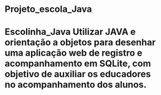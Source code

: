 # Projeto_escola_Java
# Escolinha_Java Utilizar JAVA e orientação a objetos para desenhar uma aplicação web de registro e acompanhamento em SQLite, com objetivo de auxiliar os educadores no acompanhamento dos alunos. 
